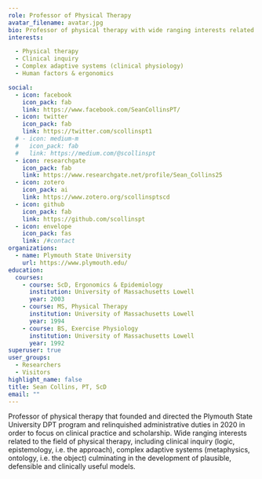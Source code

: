 ```yaml
---
role: Professor of Physical Therapy
avatar_filename: avatar.jpg
bio: Professor of physical therapy with wide ranging interests related to the field of physical therapy, including clinical inquiry (logic, epistemology, i.e. the approach), complex adaptive systems (metaphysics, ontology, i.e. the object) culminating in the development of plausible, defensible and clinically useful models.
interests:

  - Physical therapy
  - Clinical inquiry
  - Complex adaptive systems (clinical physiology)
  - Human factors & ergonomics

social:
  - icon: facebook
    icon_pack: fab
    link: https://www.facebook.com/SeanCollinsPT/
  - icon: twitter
    icon_pack: fab
    link: https://twitter.com/scollinspt1
  # - icon: medium-m
  #   icon_pack: fab
  #   link: https://medium.com/@scollinspt
  - icon: researchgate
    icon_pack: fab
    link: https://www.researchgate.net/profile/Sean_Collins25
  - icon: zotero
    icon_pack: ai
    link: https://www.zotero.org/scollinsptscd
  - icon: github
    icon_pack: fab
    link: https://github.com/scollinspt
  - icon: envelope
    icon_pack: fas
    link: /#contact
organizations:
  - name: Plymouth State University
    url: https://www.plymouth.edu/
education:
  courses:
    - course: ScD, Ergonomics & Epidemiology
      institution: University of Massachusetts Lowell
      year: 2003
    - course: MS, Physical Therapy
      institution: University of Massachusetts Lowell
      year: 1994
    - course: BS, Exercise Physiology
      institution: University of Massachusetts Lowell
      year: 1992
superuser: true
user_groups:
  - Researchers
  - Visitors
highlight_name: false
title: Sean Collins, PT, ScD
email: ""
---
```


Professor of physical therapy that founded and directed the Plymouth State University DPT program and relinquished administrative duties in 2020 in order to focus on clinical practice and scholarship. Wide ranging interests related to the field of physical therapy, including clinical inquiry (logic, epistemology, i.e. the approach), complex adaptive systems (metaphysics, ontology, i.e. the object) culminating in the development of plausible, defensible and clinically useful models.
